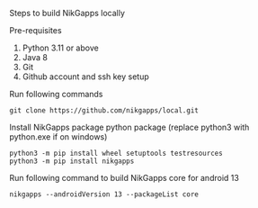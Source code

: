 Steps to build NikGapps locally

Pre-requisites
1. Python 3.11 or above
2. Java 8
3. Git
4. Github account and ssh key setup


Run following commands
```
git clone https://github.com/nikgapps/local.git
```

Install NikGapps package python package (replace python3 with python.exe if on windows)
```
python3 -m pip install wheel setuptools testresources
python3 -m pip install nikgapps
```

Run following command to build NikGapps core for android 13
```
nikgapps --androidVersion 13 --packageList core
```